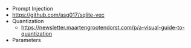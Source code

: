 - Prompt Injection
- https://github.com/asg017/sqlite-vec
- Quantization
	- https://newsletter.maartengrootendorst.com/p/a-visual-guide-to-quantization
- Parameters